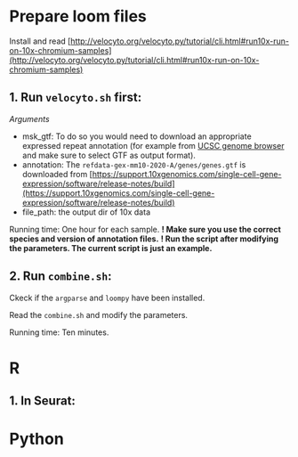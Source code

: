 # Prepare loom files

Install and read [http://velocyto.org/velocyto.py/tutorial/cli.html#run10x-run-on-10x-chromium-samples](http://velocyto.org/velocyto.py/tutorial/cli.html#run10x-run-on-10x-chromium-samples)

## **1. Run `velocyto.sh` first:**

*Arguments*

- msk_gtf: To do so you would need to download an appropriate expressed repeat annotation (for example from [UCSC genome browser](https://genome.ucsc.edu/cgi-bin/hgTables?hgsid=611454127_NtvlaW6xBSIRYJEBI0iRDEWisITa&clade=mammal&org=Mouse&db=mm10&hgta_group=allTracks&hgta_track=rmsk&hgta_table=0&hgta_regionType=genome&position=chr12%3A56694976-56714605&hgta_outputType=primaryTable&hgta_outputType=gff&hgta_outFileName=mm10_rmsk.gtf) and make sure to select GTF as output format).
- annotation: The `refdata-gex-mm10-2020-A/genes/genes.gtf` is downloaded from [https://support.10xgenomics.com/single-cell-gene-expression/software/release-notes/build](https://support.10xgenomics.com/single-cell-gene-expression/software/release-notes/build)
- file_path: the output dir of 10x data

Running time: One hour for each sample.
**$!$ Make sure you use the correct species and version of annotation files.**
**$!$ Run the script after modifying the parameters. The current script is just an example.**

## **2. Run `combine.sh`:**

Ckeck if the `argparse` and `loompy` have been installed.

Read the `combine.sh` and modify the parameters.

Running time: Ten minutes.

# **R**

## **1. In Seurat:**

# **Python**
